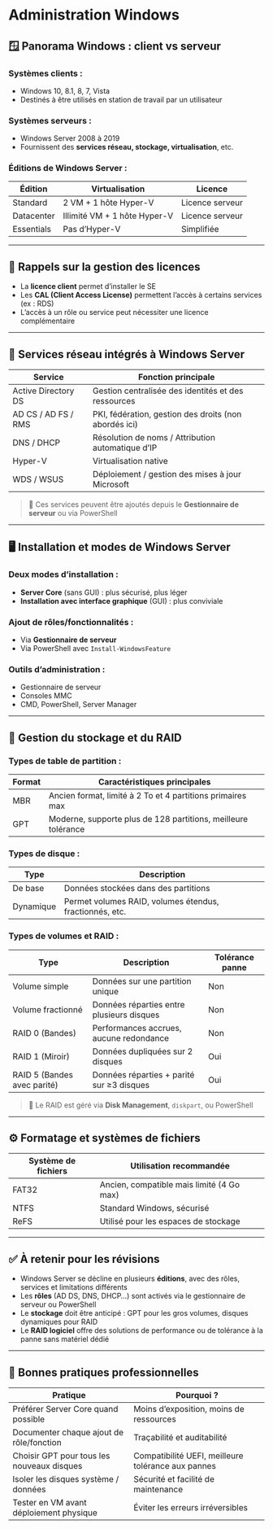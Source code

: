# Administration Windows

## 🪟 Panorama Windows : client vs serveur

### Systèmes clients :

- Windows 10, 8.1, 8, 7, Vista
- Destinés à être utilisés en station de travail par un utilisateur

### Systèmes serveurs :

- Windows Server 2008 à 2019
- Fournissent des **services réseau, stockage, virtualisation**, etc.

### Éditions de Windows Server :

|Édition|Virtualisation|Licence|
|---|---|---|
|Standard|2 VM + 1 hôte Hyper-V|Licence serveur|
|Datacenter|Illimité VM + 1 hôte Hyper-V|Licence serveur|
|Essentials|Pas d’Hyper-V|Simplifiée|

---

## 🔐 Rappels sur la gestion des licences

- La **licence client** permet d’installer le SE
- Les **CAL (Client Access License)** permettent l’accès à certains services (ex : RDS)
- L’accès à un rôle ou service peut nécessiter une licence complémentaire

---

## 🧰 Services réseau intégrés à Windows Server

|Service|Fonction principale|
|---|---|
|Active Directory DS|Gestion centralisée des identités et des ressources|
|AD CS / AD FS / RMS|PKI, fédération, gestion des droits (non abordés ici)|
|DNS / DHCP|Résolution de noms / Attribution automatique d’IP|
|Hyper-V|Virtualisation native|
|WDS / WSUS|Déploiement / gestion des mises à jour Microsoft|

> 📌 Ces services peuvent être ajoutés depuis le **Gestionnaire de serveur** ou via PowerShell

---

## 🖥️ Installation et modes de Windows Server

### Deux modes d’installation :

- **Server Core** (sans GUI) : plus sécurisé, plus léger
- **Installation avec interface graphique** (GUI) : plus conviviale

### Ajout de rôles/fonctionnalités :

- Via **Gestionnaire de serveur**
- Via PowerShell avec `Install-WindowsFeature`

### Outils d’administration :

- Gestionnaire de serveur
- Consoles MMC
- CMD, PowerShell, Server Manager

---

## 💾 Gestion du stockage et du RAID

### Types de table de partition :

|Format|Caractéristiques principales|
|---|---|
|MBR|Ancien format, limité à 2 To et 4 partitions primaires max|
|GPT|Moderne, supporte plus de 128 partitions, meilleure tolérance|

### Types de disque :

|Type|Description|
|---|---|
|De base|Données stockées dans des partitions|
|Dynamique|Permet volumes RAID, volumes étendus, fractionnés, etc.|

### Types de volumes et RAID :

|Type|Description|Tolérance panne|
|---|---|---|
|Volume simple|Données sur une partition unique|Non|
|Volume fractionné|Données réparties entre plusieurs disques|Non|
|RAID 0 (Bandes)|Performances accrues, aucune redondance|Non|
|RAID 1 (Miroir)|Données dupliquées sur 2 disques|Oui|
|RAID 5 (Bandes avec parité)|Données réparties + parité sur ≥3 disques|Oui|

> 📌 Le RAID est géré via **Disk Management**, `diskpart`, ou PowerShell

---

## ⚙️ Formatage et systèmes de fichiers

|Système de fichiers|Utilisation recommandée|
|---|---|
|FAT32|Ancien, compatible mais limité (4 Go max)|
|NTFS|Standard Windows, sécurisé|
|ReFS|Utilisé pour les espaces de stockage|

---

## ✅ À retenir pour les révisions

- Windows Server se décline en plusieurs **éditions**, avec des rôles, services et limitations différents
- Les **rôles** (AD DS, DNS, DHCP…) sont activés via le gestionnaire de serveur ou PowerShell
- Le **stockage** doit être anticipé : GPT pour les gros volumes, disques dynamiques pour RAID
- Le **RAID logiciel** offre des solutions de performance ou de tolérance à la panne sans matériel dédié

---

## 📌 Bonnes pratiques professionnelles

|Pratique|Pourquoi ?|
|---|---|
|Préférer Server Core quand possible|Moins d’exposition, moins de ressources|
|Documenter chaque ajout de rôle/fonction|Traçabilité et auditabilité|
|Choisir GPT pour tous les nouveaux disques|Compatibilité UEFI, meilleure tolérance aux pannes|
|Isoler les disques système / données|Sécurité et facilité de maintenance|
|Tester en VM avant déploiement physique|Éviter les erreurs irréversibles|
